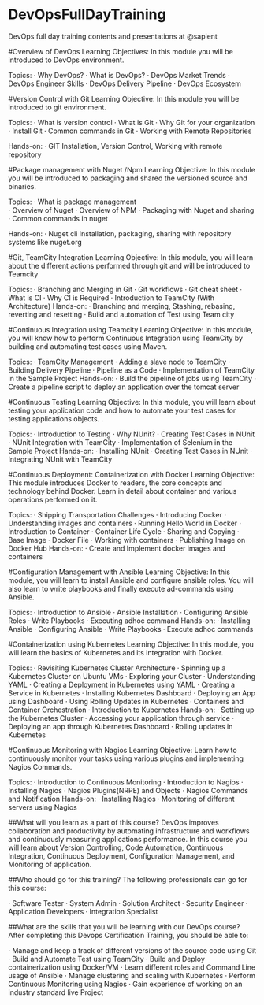 # DevOpsFullDayTraining
DevOps full day training contents and presentations at @sapient



#Overview of DevOps
    Learning Objectives: In this module you will be introduced to DevOps environment.

Topics:
·         Why DevOps? 
·         What is DevOps?
·         DevOps Market Trends
·         DevOps Engineer Skills
·         DevOps Delivery Pipeline 
·         DevOps Ecosystem

 

#Version Control with Git
    Learning Objective: In this module you will be introduced to git  environment.

Topics:
·         What is version control 
·         What is Git
·         Why Git for your organization 
·         Install Git
·         Common commands in Git
·         Working with Remote Repositories

Hands-on:
·         GIT Installation, Version Control, Working with remote repository

 

#Package management with Nuget /Npm
    Learning Objective: In this module you will be introduced to packaging and shared the versioned source and binaries.

Topics:
·         What is package management  
·         Overview of Nuget
·         Overview of NPM
·         Packaging with Nuget and sharing
·         Common commands in nuget

Hands-on:
·     Nuget cli Installation, packaging, sharing with repository systems like nuget.org

 

#Git, TeamCity Integration
    Learning Objective: In this module, you will learn about the different actions performed through git and will be introduced to Teamcity

Topics:
·         Branching and Merging in Git 
·         Git workflows
·         Git cheat sheet
·         What is CI
·         Why CI is Required
·         Introduction to TeamCity (With Architecture) 
Hands-on:
·         Branching and merging, Stashing, rebasing, reverting and resetting
·         Build and automation of Test using Team city

 

 

#Continuous Integration using Teamcity
    Learning Objective: In this module, you will know how to perform Continuous Integration using TeamCity by building and automating test cases using Maven.


Topics:
·         TeamCity Management 
·         Adding a slave node to TeamCity
·         Building Delivery Pipeline
·         Pipeline as a Code
·         Implementation of TeamCity in the Sample Project
Hands-on:
·         Build the pipeline of jobs using TeamCity
·         Create a pipeline script to deploy an application over the tomcat server
 

#Continuous Testing
    Learning Objective: In this module, you will learn about testing your application code and how to automate your test cases for testing applications objects.  .

Topics:
·         Introduction to Testing
·         Why NUnit?
·         Creating Test Cases in NUnit
·         NUnit Integration with TeamCity
·         Implementation of Selenium in the Sample  Project
Hands-on:
·         Installing NUnit
·         Creating Test Cases in NUnit
·         Integrating NUnit with TeamCity 

 

#Continuous Deployment: Containerization with Docker
    Learning Objective: This module introduces Docker to readers, the core concepts and technology behind Docker. Learn in detail about container and various operations performed on it.


Topics:
·         Shipping Transportation Challenges
·         Introducing Docker
·         Understanding images and containers
·         Running Hello World in Docker
·         Introduction to Container 
·         Container Life Cycle
·         Sharing and Copying
·         Base Image
·         Docker File
·         Working with containers
·         Publishing Image on Docker Hub
Hands-on:
·         Create and Implement docker images and containers 

 
#Configuration Management with Ansible
    Learning Objective: In this module, you will learn to install Ansible and configure ansible roles. You will also learn to write playbooks and finally execute ad-commands using Ansible.

Topics:
·         Introduction to Ansible
·         Ansible Installation
·         Configuring Ansible Roles
·         Write Playbooks 
·         Executing adhoc command
Hands-on:
·         Installing Ansible
·         Configuring Ansible
·         Write Playbooks
·         Execute adhoc commands
 
#Containerization using Kubernetes
    Learning Objective: In this module, you will learn the basics of Kubernetes and its integration with Docker.

Topics:
·         Revisiting Kubernetes Cluster Architecture
·         Spinning up a Kubernetes Cluster on Ubuntu VMs
·         Exploring your Cluster
·         Understanding YAML
·         Creating a Deployment in Kubernetes using YAML 
·         Creating a Service in Kubernetes
·         Installing Kubernetes Dashboard
·         Deploying an App using Dashboard
·         Using Rolling Updates in Kubernetes
·         Containers and Container Orchestration
·         Introduction to Kubernetes
Hands-on:
·         Setting up the Kubernetes Cluster
·         Accessing your application through service
·         Deploying an app through Kubernetes Dashboard
·         Rolling updates in Kubernetes
 
#Continuous Monitoring with Nagios
    Learning Objective: Learn how to continuously monitor your tasks using various plugins and implementing Nagios Commands.

Topics:
·         Introduction to Continuous Monitoring
·         Introduction to Nagios
·         Installing Nagios 
·         Nagios Plugins(NRPE) and Objects
·         Nagios Commands and Notification
Hands-on:
·         Installing Nagios
·         Monitoring of different servers using Nagios 

 

 ##What will you learn as a part of this course?
    DevOps improves collaboration and productivity by automating infrastructure and workflows and continuously measuring applications performance. In this course you will learn about Version Controlling, Code Automation, Continuous Integration, Continuous  Deployment, Configuration Management, and Monitoring of application.

 

 

##Who should go for this training?
    The following professionals can go for this course:

·         Software Tester
·         System Admin
·         Solution Architect
·         Security Engineer
·         Application Developers
·         Integration Specialist
 

##What are the skills that you will be learning with our DevOps course?
    After completing this Devops Certification Training, you should be able to:

·         Manage and keep a track of different versions of the source code using Git
·         Build and Automate Test using TeamCity
·         Build and Deploy containerization using Docker/VM
·         Learn different roles and Command Line usage of Ansible
·         Manage clustering and scaling with Kubernetes
·         Perform Continuous Monitoring using Nagios
·         Gain experience of working on an industry standard live Project 

 